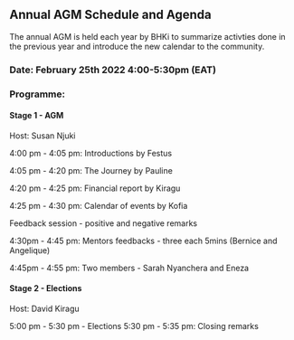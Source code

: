 ## Annual AGM Schedule and Agenda

The annual AGM is held each year by BHKi to summarize activties done in the previous year and introduce the new calendar to the community. 

### Date: February 25th 2022 4:00-5:30pm (EAT)

### Programme: 
#### Stage 1 - AGM 

Host: Susan Njuki 

4:00 pm - 4:05 pm: Introductions by Festus 

4:05 pm - 4:20 pm: The Journey by Pauline

4:20 pm - 4:25 pm: Financial report by Kiragu 

4:25 pm - 4:30 pm: Calendar of events by Kofia  

Feedback session - positive and negative remarks 

4:30pm - 4:45 pm: Mentors feedbacks - three each 5mins (Bernice and Angelique) 

4:45pm - 4:55 pm: Two members - Sarah Nyanchera and Eneza 

#### Stage 2 - Elections

Host: David Kiragu 

5:00 pm - 5:30 pm - Elections
5:30 pm - 5:35 pm: Closing remarks  
